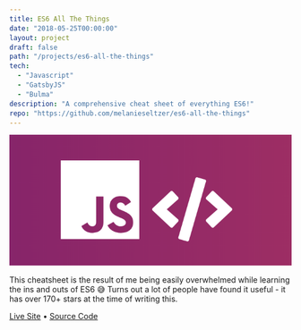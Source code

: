 ```yaml
---
title: ES6 All The Things
date: "2018-05-25T00:00:00"
layout: project
draft: false
path: "/projects/es6-all-the-things"
tech:
  - "Javascript"
  - "GatsbyJS"
  - "Bulma"
description: "A comprehensive cheat sheet of everything ES6!"
repo: "https://github.com/melanieseltzer/es6-all-the-things"
---
```


![es6.png](./es6.png)

This cheatsheet is the result of me being easily overwhelmed while learning the ins and outs of ES6 😅 Turns out a lot of people have found it useful - it has over 170+ stars at the time of writing this.

<a href="https://melanieseltzer.github.io/es6-all-the-things/" target="_blank">Live Site</a> &bull; <a href="https://github.com/melanieseltzer/es6-all-the-things" target="_blank">Source Code</a>